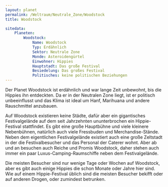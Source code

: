 ```yaml
---
layout: planet
permalink: /Weltraum/Neutrale_Zone/Woodstock
title: Woodstock

sitedata:
    Planeten:
        Woodstock:
            Name: Woodstock
            Typ: Erdähnlich
            Sektor: Neutrale Zone
            Monde: Asteroidengürtel
            Einwohner: Hippies
            Hauptstadt: Das große Festival
            Besiedelung: Das großes Festival
            Politisches: keine politischen Beziehungen
---
```




Der Planet Woodstock ist erdähnlich und war lange Zeit unbewohnt, bis die Hippies ihn entdeckten. Da er in der Neutralen Zone liegt, ist er politisch unbeeinflusst und das Klima ist ideal um Hanf, Marihuana und andere Rauschmittel anzubauen.

Auf Woodstock existieren keine Städte, dafür aber ein gigantisches Festivalgelände auf dem seit Jahrzehnten ununterbrochen ein Hippie-Festival stattfindet. Es gibt eine große Hauptbühne und viele kleinere Nebenbühnen, natürlich auch viele Fressbuden und Merchandise-Stände. Neben dem eigentlichen Festivalgelände existiert auch eine große Zeltstadt in der die Festivalbesucher und das Personal der Caterer wohnt. Aber ab und an besuchen auch Reiche und Promis Woodstock, daher stehen auch immer ein paar Luxus-Camping-Raumschiffe neben dem Festivalgelände.

Die meisten Besucher sind nur wenige Tage oder Wochen auf Woodstock, aber es gibt auch einige Hippies die schon Monate oder Jahre hier sind. Wie auf einem Hippie-Festival üblich sind die meisten Besucher bekifft oder auf anderen Drogen, oder zumindest betrunken.
